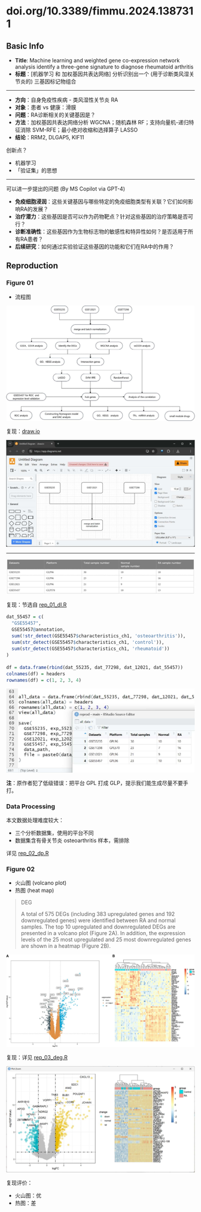 # doi.org/10.3389/fimmu.2024.1387311

## Basic Info

* **Title**: Machine learning and weighted gene co-expression network analysis identify a three-gene signature to diagnose rheumatoid arthritis
* **标题**：[机器学习 和 加权基因共表达网络] 分析识别出一个 (用于诊断类风湿关节炎的) 三基因标记物组合

---

* **方向**：自身免疫性疾病 - 类风湿性关节炎 RA
* **对象**：患者 vs 健康：滑膜
* **问题**：RA诊断相关的关键基因是？
* **方法**：加权基因共表达网络分析 WGCNA；随机森林 RF；支持向量机-递归特征消除 SVM-RFE；最小绝对收缩和选择算子 LASSO
* **结论**：RRM2, DLGAP5, KIF11


创新点？

* 机器学习
* 「验证集」的思想

---

可以进一步提出的问题 (By MS Copilot via GPT-4)

* **免疫细胞浸润**：这些关键基因与哪些特定的免疫细胞类型有关联？它们如何影响RA的发展？
* **治疗潜力**：这些基因是否可以作为药物靶点？针对这些基因的治疗策略是否可行？
* **诊断准确性**：这些基因作为生物标志物的敏感性和特异性如何？是否适用于所有RA患者？
* **后续研究**：如何通过实验验证这些基因的功能和它们在RA中的作用？

## Reproduction

### Figure 01

* 流程图

![Figure 01](res/fig01.jpg)

复现：[draw.io](https://app.diagrams.net/)

![Figure 01](res/rep01.jpg)

---

![Table 01](res/fig01_tab.jpg)

复现：节选自 [rep_01_dl.R](rep_01_dl.R)

```r
dat_55457 = c(
  "GSE55457",
  GSE55457@annotation,
  sum(!str_detect(GSE55457$characteristics_ch1, 'osteoarthritis')),
  sum(str_detect(GSE55457$characteristics_ch1, 'control')),
  sum(str_detect(GSE55457$characteristics_ch1, 'rheumatoid'))
)

df = data.frame(rbind(dat_55235, dat_77298, dat_12021, dat_55457))
colnames(df) = headers
rownames(df) = c(1, 2, 3, 4)
```

![Table 01](res/rep01_tab.jpg)

**注**：原作者犯了低级错误：把平台 GPL 打成 GLP，提示我们能生成尽量不要手打。

### Data Processing

本文数据处理难度较大：
* 三个分析数据集，使用的平台不同
* 数据集含有骨关节炎 osteoarthritis 样本，需排除

详见 [rep_02_dp.R](rep_02_dp.R)

### Figure 02

* 火山图 (volcano plot)
* 热图 (heat map)

> DEG
> 
> A total of 575 DEGs (including 383 upregulated genes and 192 downregulated genes) were identified between RA and normal samples. The top 10 upregulated and downregulated DEGs are presented in a volcano plot (Figure 2A). In addition, the expression levels of the 25 most upregulated and 25 most downregulated genes are shown in a heatmap (Figure 2B).

![Figure 02](res/fig02.jpg)

复现：详见 [rep_03_deg.R](rep_03_deg.R)

![Figure 02](res/rep02.jpg)

复现评价：
* 火山图：优
* 热图：差
